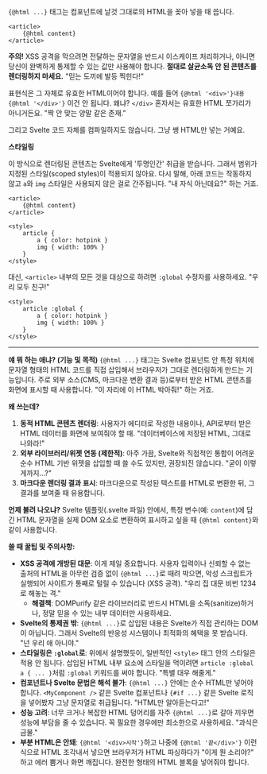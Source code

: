 `{@html ...}` 태그는 컴포넌트에 날것 그대로의 HTML을 꽂아 넣을 때 씁니다.

```svelte
<article>
	{@html content}
</article>
```

**주의!** XSS 공격을 막으려면 전달하는 문자열을 반드시 이스케이프 처리하거나, 아니면 당신이 완벽하게 통제할 수 있는 값만 사용해야 합니다. **절대로 살균소독 안 된 콘텐츠를 렌더링하지 마세요.** "믿는 도끼에 발등 찍힌다!"

표현식은 그 자체로 유효한 HTML이어야 합니다. 예를 들어 `{@html '<div>'}내용{@html '</div>'}` 이건 안 됩니다. 왜냐? `</div>` 혼자서는 유효한 HTML 쪼가리가 아니거든요. "짝 안 맞는 양말 같은 존재."

그리고 Svelte 코드 자체를 컴파일하지도 않습니다. 그냥 쌩 HTML만 넣는 거예요.

**스타일링**

이 방식으로 렌더링된 콘텐츠는 Svelte에게 '투명인간' 취급을 받습니다. 그래서 범위가 지정된 스타일(scoped styles)이 적용되지 않아요. 다시 말해, 아래 코드는 작동하지 않고 `a`와 `img` 스타일은 사용되지 않은 걸로 간주됩니다. "내 자식 아닌데요?" 하는 거죠.

```svelte
<article>
	{@html content}
</article>

<style>
	article {
		a { color: hotpink }
		img { width: 100% }
	}
</style>
```

대신, `<article>` 내부의 모든 것을 대상으로 하려면 `:global` 수정자를 사용하세요. "우리 모두 친구!"

```svelte
<style>
	article :global {
		a { color: hotpink }
		img { width: 100% }
	}
</style>
```

---

**얘 뭐 하는 애냐? (기능 및 목적)**
`{@html ...}` 태그는 Svelte 컴포넌트 안 특정 위치에 문자열 형태의 HTML 코드를 직접 삽입해서 브라우저가 그대로 렌더링하게 만드는 기능입니다. 주로 외부 소스(CMS, 마크다운 변환 결과 등)로부터 받은 HTML 콘텐츠를 화면에 표시할 때 사용합니다. "이 자리에 이 HTML 박아줘!" 하는 거죠.

**왜 쓰는데?**
1.  **동적 HTML 콘텐츠 렌더링**: 사용자가 에디터로 작성한 내용이나, API로부터 받은 HTML 데이터를 화면에 보여줘야 할 때. "데이터베이스에 저장된 HTML, 그대로 나와라!"
2.  **외부 라이브러리/위젯 연동 (제한적)**: 아주 가끔, Svelte와 직접적인 통합이 어려운 순수 HTML 기반 위젯을 삽입할 때 쓸 수도 있지만, 권장되진 않습니다. "굳이 이렇게까지...?"
3.  **마크다운 렌더링 결과 표시**: 마크다운으로 작성된 텍스트를 HTML로 변환한 뒤, 그 결과를 보여줄 때 유용합니다.

**언제 불려 나오냐?**
Svelte 템플릿(.svelte 파일) 안에서, 특정 변수(예: `content`)에 담긴 HTML 문자열을 실제 DOM 요소로 변환하여 표시하고 싶을 때 `{@html content}`와 같이 사용합니다.

**쓸 때 꿀팁 및 주의사항:**
*   **XSS 공격에 개방된 대문**: 이게 제일 중요합니다. 사용자 입력이나 신뢰할 수 없는 출처의 HTML을 아무런 검증 없이 `{@html ...}`로 때려 박으면, 악성 스크립트가 실행되어 사이트가 통째로 털릴 수 있습니다 (XSS 공격). "우리 집 대문 비번 1234로 해놓는 격."
    *   **해결책**: DOMPurify 같은 라이브러리로 반드시 HTML을 소독(sanitize)하거나, 정말 믿을 수 있는 내부 데이터만 사용하세요.
*   **Svelte의 통제권 밖**: `{@html ...}`로 삽입된 내용은 Svelte가 직접 관리하는 DOM이 아닙니다. 그래서 Svelte의 반응성 시스템이나 최적화의 혜택을 못 받습니다. "넌 우리 애 아니야."
*   **스타일링은 `:global`로**: 위에서 설명했듯이, 일반적인 `<style>` 태그 안의 스타일은 적용 안 됩니다. 삽입된 HTML 내부 요소에 스타일을 먹이려면 `article :global a { ... }`처럼 `:global` 키워드를 써야 합니다. "특별 대우 해줄게."
*   **컴포넌트나 Svelte 문법은 해석 불가**: `{@html ...}` 안에는 순수 HTML만 넣어야 합니다. `<MyComponent />` 같은 Svelte 컴포넌트나 `{#if ...}` 같은 Svelte 로직을 넣어봤자 그냥 문자열로 취급됩니다. "HTML만 알아듣는다고!"
*   **성능 고려**: 너무 크거나 복잡한 HTML 덩어리를 자주 `{@html ...}`로 갈아 끼우면 성능에 부담을 줄 수 있습니다. 꼭 필요한 경우에만 최소한으로 사용하세요. "과식은 금물."
*   **부분 HTML은 안돼**: `{@html '<div>시작'}`하고 나중에 `{@html '끝</div>'}` 이런 식으로 HTML 조각내서 넣으면 브라우저가 HTML 파싱하다가 "이게 뭔 소리야?" 하고 에러 뿜거나 화면 깨집니다. 완전한 형태의 HTML 블록을 넣어줘야 합니다.